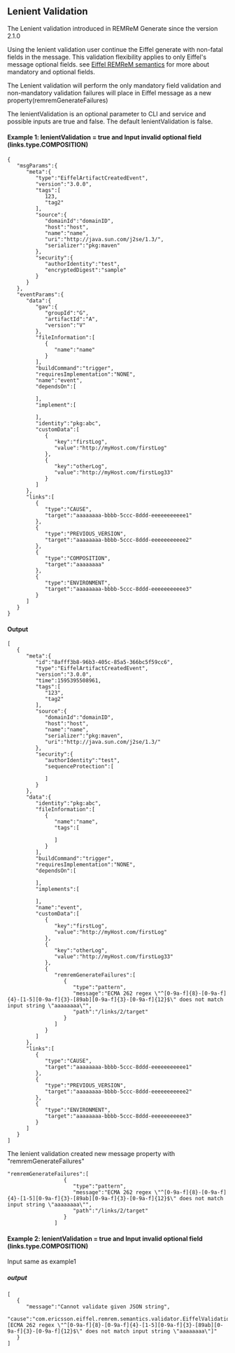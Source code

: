 ## Lenient Validation
The Lenient validation introduced in REMReM Generate since the version 2.1.0

Using the lenient validation user continue the Eiffel generate with non-fatal fields in the message.
This validation flexibility applies to only Eiffel's message optional fields. see
 [Eiffel REMReM semantics](https://github.com/eiffel-community/eiffel/tree/master/schemas)
for more about mandatory and optional fields.

The Lenient validation will perform the only mandatory field validation and non-mandatory validation failures will place in Eiffel message as a new property(remremGenerateFailures)

The lenientValidation is an optional parameter to CLI and service and possible inputs are true and false. The default lenientValidation is false.

#### Example 1: lenientValidation = true and Input invalid optional field (links.type.COMPOSITION)
```
{
   "msgParams":{
      "meta":{
         "type":"EiffelArtifactCreatedEvent",
         "version":"3.0.0",
         "tags":[
            123,
            "tag2"
         ],
         "source":{
            "domainId":"domainID",
            "host":"host",
            "name":"name",
            "uri":"http://java.sun.com/j2se/1.3/",
            "serializer":"pkg:maven"
         },
         "security":{
            "authorIdentity":"test",
            "encryptedDigest":"sample"
         }
      }
   },
   "eventParams":{
      "data":{
         "gav":{
            "groupId":"G",
            "artifactId":"A",
            "version":"V"
         },
         "fileInformation":[
            {
               "name":"name"
            }
         ],
         "buildCommand":"trigger",
         "requiresImplementation":"NONE",
         "name":"event",
         "dependsOn":[

         ],
         "implement":[

         ],
         "identity":"pkg:abc",
         "customData":[
            {
               "key":"firstLog",
               "value":"http://myHost.com/firstLog"
            },
            {
               "key":"otherLog",
               "value":"http://myHost.com/firstLog33"
            }
         ]
      },
      "links":[
         {
            "type":"CAUSE",
            "target":"aaaaaaaa-bbbb-5ccc-8ddd-eeeeeeeeeee1"
         },
         {
            "type":"PREVIOUS_VERSION",
            "target":"aaaaaaaa-bbbb-5ccc-8ddd-eeeeeeeeeee2"
         },
         {
            "type":"COMPOSITION",
            "target":"aaaaaaaa"
         },
         {
            "type":"ENVIRONMENT",
            "target":"aaaaaaaa-bbbb-5ccc-8ddd-eeeeeeeeeee3"
         }
      ]
   }
}
```

#### Output

```
[
   {
      "meta":{
         "id":"8afff3b8-96b3-405c-85a5-366bc5f59cc6",
         "type":"EiffelArtifactCreatedEvent",
         "version":"3.0.0",
         "time":1595395508961,
         "tags":[
            "123",
            "tag2"
         ],
         "source":{
            "domainId":"domainID",
            "host":"host",
            "name":"name",
            "serializer":"pkg:maven",
            "uri":"http://java.sun.com/j2se/1.3/"
         },
         "security":{
            "authorIdentity":"test",
            "sequenceProtection":[

            ]
         }
      },
      "data":{
         "identity":"pkg:abc",
         "fileInformation":[
            {
               "name":"name",
               "tags":[

               ]
            }
         ],
         "buildCommand":"trigger",
         "requiresImplementation":"NONE",
         "dependsOn":[

         ],
         "implements":[

         ],
         "name":"event",
         "customData":[
            {
               "key":"firstLog",
               "value":"http://myHost.com/firstLog"
            },
            {
               "key":"otherLog",
               "value":"http://myHost.com/firstLog33"
            },
            {
               "remremGenerateFailures":[
                  {
                     "type":"pattern",
                     "message":"ECMA 262 regex \"^[0-9a-f]{8}-[0-9a-f]{4}-[1-5][0-9a-f]{3}-[89ab][0-9a-f]{3}-[0-9a-f]{12}$\" does not match input string \"aaaaaaaa\"",
                     "path":"/links/2/target"
                  }
               ]
            }
         ]
      },
      "links":[
         {
            "type":"CAUSE",
            "target":"aaaaaaaa-bbbb-5ccc-8ddd-eeeeeeeeeee1"
         },
         {
            "type":"PREVIOUS_VERSION",
            "target":"aaaaaaaa-bbbb-5ccc-8ddd-eeeeeeeeeee2"
         },
         {
            "type":"ENVIRONMENT",
            "target":"aaaaaaaa-bbbb-5ccc-8ddd-eeeeeeeeeee3"
         }
      ]
   }
]
```

The lenient validation created new message property with "remremGenerateFailures"
```
"remremGenerateFailures":[
                  {
                     "type":"pattern",
                     "message":"ECMA 262 regex \"^[0-9a-f]{8}-[0-9a-f]{4}-[1-5][0-9a-f]{3}-[89ab][0-9a-f]{3}-[0-9a-f]{12}$\" does not match input string \"aaaaaaaa\"",
                     "path":"/links/2/target"
                  }
               ]
```

#### Example 2: lenientValidation = true and Input invalid optional field (links.type.COMPOSITION)
Input same as example1

##### output
```
[
   {
      "message":"Cannot validate given JSON string",
      "cause":"com.ericsson.eiffel.remrem.semantics.validator.EiffelValidationException: [ECMA 262 regex \"^[0-9a-f]{8}-[0-9a-f]{4}-[1-5][0-9a-f]{3}-[89ab][0-9a-f]{3}-[0-9a-f]{12}$\" does not match input string \"aaaaaaaa\"]"
   }
]
```
